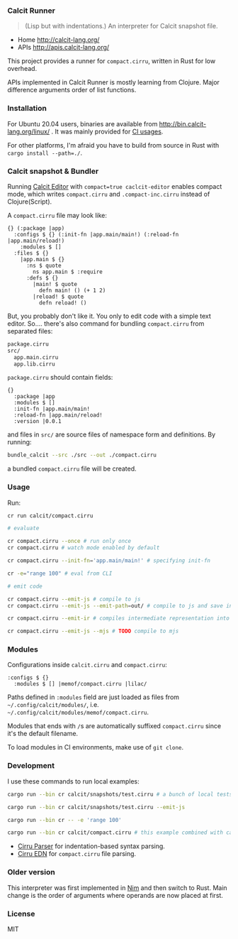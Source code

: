 ### Calcit Runner

> (Lisp but with indentations.)
> An interpreter for Calcit snapshot file.

- Home http://calcit-lang.org/
- APIs http://apis.calcit-lang.org/

This project provides a runner for `compact.cirru`, written in Rust for low overhead.

APIs implemented in Calcit Runner is mostly learning from Clojure. Major difference arguments order of list functions.

### Installation

For Ubuntu 20.04 users, binaries are available from http://bin.calcit-lang.org/linux/ .
It was mainly provided for [CI usages](https://github.com/calcit-lang/respo-calcit-workflow/blob/master/.github/workflows/upload.yaml#L16-L25).

For other platforms, I'm afraid you have to build from source in Rust with `cargo install --path=./`.

### Calcit snapshot & Bundler

Running [Calcit Editor](https://github.com/Cirru/calcit-editor#compact-output) with `compact=true caclcit-editor` enables compact mode,
which writes `compact.cirru` and `.compact-inc.cirru` instead of Clojure(Script).

A `compact.cirru` file may look like:

```cirru
{} (:package |app)
  :configs $ {} (:init-fn |app.main/main!) (:reload-fn |app.main/reload!)
    :modules $ []
  :files $ {}
    |app.main $ {}
      :ns $ quote
        ns app.main $ :require
      :defs $ {}
        |main! $ quote
          defn main! () (+ 1 2)
        |reload! $ quote
          defn reload! ()
```

But, you probably don't like it. You only to edit code with a simple text editor. So.... there's also command for bundling `compact.cirru` from separated files:

```bash
package.cirru
src/
  app.main.cirru
  app.lib.cirru
```

`package.cirru` should contain fields:

```cirru
{}
  :package |app
  :modules $ []
  :init-fn |app.main/main!
  :reload-fn |app.main/reload!
  :version |0.0.1
```

and files in `src/` are source files of namespace form and definitions. By running:

```bash
bundle_calcit --src ./src --out ./compact.cirru
```

a bundled `compact.cirru` file will be created.

### Usage

Run:

```bash
cr run calcit/compact.cirru

# evaluate

cr compact.cirru --once # run only once
cr compact.cirru # watch mode enabled by default

cr compact.cirru --init-fn='app.main/main!' # specifying init-fn

cr -e="range 100" # eval from CLI

# emit code

cr compact.cirru --emit-js # compile to js
cr compact.cirru --emit-js --emit-path=out/ # compile to js and save in `out/`

cr compact.cirru --emit-ir # compiles intermediate representation into program-ir.cirru

cr compact.cirru --emit-js --mjs # TODO compile to mjs
```

### Modules

Configurations inside `calcit.cirru` and `compact.cirru`:

```cirru
:configs $ {}
  :modules $ [] |memof/compact.cirru |lilac/
```

Paths defined in `:modules` field are just loaded as files from `~/.config/calcit/modules/`,
i.e. `~/.config/calcit/modules/memof/compact.cirru`.

Modules that ends with `/`s are automatically suffixed `compact.cirru` since it's the default filename.

To load modules in CI environments, make use of `git clone`.

### Development

I use these commands to run local examples:

```bash
cargo run --bin cr calcit/snapshots/test.cirru # a bunch of local tests

cargo run --bin cr calcit/snapshots/test.cirru --emit-js

cargo run --bin cr -- -e 'range 100'

cargo run --bin cr calcit/compact.cirru # this example combined with calcit-editor
```

- [Cirru Parser](https://github.com/Cirru/parser.rs) for indentation-based syntax parsing.
- [Cirru EDN](https://github.com/Cirru/cirru-edn.rs) for `compact.cirru` file parsing.

### Older version

This interpreter was first implemented in [Nim](https://github.com/calcit-lang/calcit-runner.nim) and then switch to Rust. Main change is the order of arguments where operands are now placed at first.

### License

MIT
